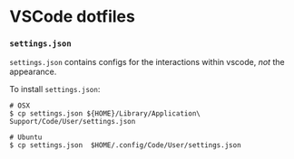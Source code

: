 # VSCode dotfiles

### `settings.json`
`settings.json` contains configs for the interactions within vscode, *not* the appearance.

To install `settings.json`:

```
# OSX
$ cp settings.json ${HOME}/Library/Application\ Support/Code/User/settings.json

# Ubuntu
$ cp settings.json  $HOME/.config/Code/User/settings.json
```


